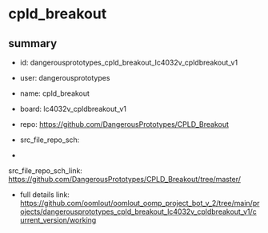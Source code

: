 # cpld_breakout
 
## summary 
* id: dangerousprototypes_cpld_breakout_lc4032v_cpldbreakout_v1
* user: dangerousprototypes
* name: cpld_breakout
* board: lc4032v_cpldbreakout_v1
* repo: https://github.com/DangerousPrototypes/CPLD_Breakout



* src_file_repo_sch: 
*
 src_file_repo_sch_link: https://github.com/DangerousPrototypes/CPLD_Breakout/tree/master/
* full details link: https://github.com/oomlout/oomlout_oomp_project_bot_v_2/tree/main/projects/dangerousprototypes_cpld_breakout_lc4032v_cpldbreakout_v1/current_version/working  






